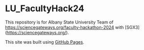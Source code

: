 # LU_FacultyHack24

This repository is for Albany State University Team of https://sciencegateways.org/faculty-hackathon-2024 with [SGX3] (https://sciencegateways.org/).

This site was built using [GitHub Pages](https://pages.github.com/).

